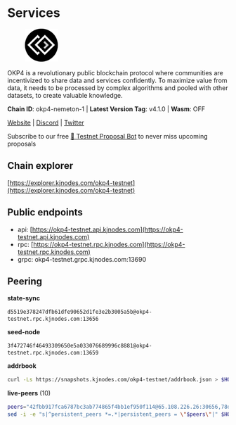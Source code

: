 # Services

<figure><img src="https://raw.githubusercontent.com/kj89/cosmos-images/main/logos/okp4.png" alt=""><figcaption></figcaption></figure>

OKP4 is a revolutionary public blockchain protocol where communities are incentivized to  share data and services confidently. To maximize value from data, it needs to be processed  by complex algorithms and pooled with other datasets, to create valuable knowledge.

**Chain ID**: okp4-nemeton-1 | **Latest Version Tag**: v4.1.0 | **Wasm**: OFF

[Website](https://okp4.network) | [Discord](https://discord.gg/okp4) | [Twitter](https://twitter.com/OKP4_Protocol)



Subscribe to our free [🤖 Testnet Proposal Bot](https://t.me/kjnodes_testnet_proposal_bot) to never miss upcoming proposals


## Chain explorer
[https://explorer.kjnodes.com/okp4-testnet](https://explorer.kjnodes.com/okp4-testnet)

## Public endpoints

* api: [https://okp4-testnet.api.kjnodes.com](https://okp4-testnet.api.kjnodes.com)
* rpc: [https://okp4-testnet.rpc.kjnodes.com](https://okp4-testnet.rpc.kjnodes.com)
* grpc: okp4-testnet.grpc.kjnodes.com:13690

## Peering

**state-sync**

```text
d5519e378247dfb61dfe90652d1fe3e2b3005a5b@okp4-testnet.rpc.kjnodes.com:13656
```

**seed-node**

```text
3f472746f46493309650e5a033076689996c8881@okp4-testnet.rpc.kjnodes.com:13659
```

**addrbook**
```bash
curl -Ls https://snapshots.kjnodes.com/okp4-testnet/addrbook.json > $HOME/.okp4d/config/addrbook.json
```

**live-peers** (10)
```bash
peers="42fbb917fca6787bc3ab774865f4bb1ef950f114@65.108.226.26:30656,78d923333e39e747c6a7fbfcc822ec6279990556@91.211.251.232:28656,74349a1cb9479b291866debe2042de8a2e88b850@65.108.233.109:17656,5c2a752c9b1952dbed075c56c600c3a79b58c395@95.214.55.232:26996,c665d7fd39015a805f1af935293fefdc825a6b6b@185.144.99.16:26656,23e895e7d650f43e1f53522165607b71685f8cfa@65.108.75.107:26656,77324cc79d15d8bef4cc7462395062d73f51ad62@65.109.38.208:46656,d5519e378247dfb61dfe90652d1fe3e2b3005a5b@65.109.68.190:13656,d1c1b729eff9afe7dfd371f190df6282c82ccfad@65.109.89.5:31656,82bb185819e5cf2bb6a9896447672efca27f28cb@65.109.15.202:26656"
sed -i -e "s|^persistent_peers *=.*|persistent_peers = \"$peers\"|" $HOME/.okp4d/config/config.toml
```

